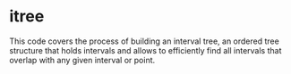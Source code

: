 itree
=====

This code covers the process of building an interval tree, an ordered tree structure that holds intervals and allows to efficiently find all intervals that overlap with any given interval or point. 
